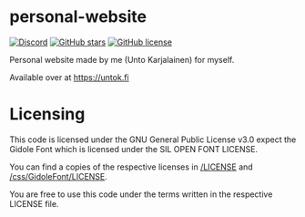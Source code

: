 
# personal-website
[![Discord](https://img.shields.io/discord/416987984580313088?color=%237289DA&label=Discord&style=for-the-badge)](https://discord.gg/zrHdyqv4DN)
[![GitHub stars](https://img.shields.io/github/stars/untocodes/personal-website?color=yellow&style=for-the-badge)](https://github.com/untocodes/personal-website/stargazers)
[![GitHub license](https://img.shields.io/github/license/untocodes/personal-website?style=for-the-badge)](https://github.com/untocodes/personal-website/blob/master/LICENSE)

Personal website made by me (Unto Karjalainen) for myself.

Available over at https://untok.fi

# Licensing
This code is licensed under the GNU General Public License v3.0 expect the Gidole Font which is licensed under the SIL OPEN FONT LICENSE.


You can find a copies of the respective licenses in [/LICENSE](https://github.com/untocodes/personal-website/blob/master/LICENSE) and [/css/GidoleFont/LICENSE](https://github.com/untocodes/personal-website/blob/master/css/GidoleFont/LICENSE).

You are free to use this code under the terms written in the respective LICENSE file.
